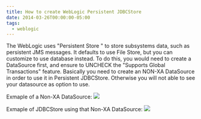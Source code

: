 ```yaml
---
title: How to create WebLogic Persistent JDBCStore
date: 2014-03-26T00:00:00-05:00
tags:
  - weblogic
---
```

The WebLogic uses "Persistent Store " to store subsystems data, such as persistent JMS messages. It defaults to use File Store, but you can customize to use database instead. To do this, you would need to create a DataSource first, and ensure to UNCHECK the "Supports Global Transactions" feature. Basically you need to create an NON-XA DataSource in order to use it in Persistent JDBCStore. Otherwise you will not able to see your datasource as option to use.

Exmaple of a Non-XA DataSource:
![](/post-images/2014/wls-datasource.png)

Exmaple of JDBCStore using that Non-XA DataSource: 
![](/post-images/2014/wls-datasource-jdbcstore.png)

